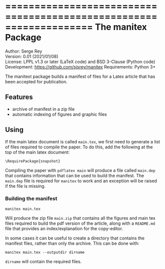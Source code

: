 ===================================================================
                  The manitex Package
===================================================================

Author:  Serge Rey  
Version:  0.01 (2021/01/08)  
License:  LPPL v1.3 or later (LaTeX code) and BSD 3-Clause (Python code)  
Development:  https://github.com/sjsrey/manitex
Requirements:  Python 3+

The manitext package builds a manifest of files for a Latex article that has
been accepted for publication. 

## Features

- archive of manifest in a zip file
- automatic indexing of figures and graphic files


## Using 

If the main latex document is called `main.tex`, we first need to generate a list of files required to compile the paper. To do this, add the following at the top of the main latex document:

```
\RequirePackage{snapshot}
```

Compiling the paper with `pdflatex main` will produce a file called `main.dep`
that contains information that can be used to build the manifest. The
`main.dep` file is required for `manitex` to work and an exception will be
raised if the file is missing.


### Building the manifest

```
manitex main.tex
```
Will produce the zip file `main.zip` that contains all the figures and main
tex files required to build the pdf version of the article, along with a
`README.md` file that provides an index/explanation for the copy-editor.

In some cases it can be useful to create a directory that contains the manifest files, rather than only the archive. This can be done with:

```
manitex main.tex --outputdir dirname

```

`dirname` will contain the required files.






